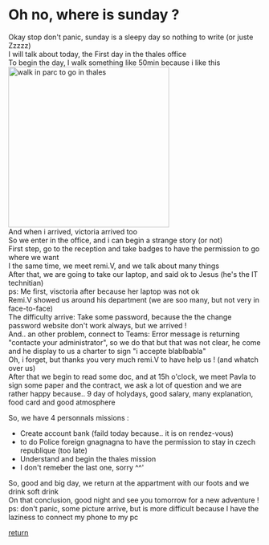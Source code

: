 # Oh no, where is sunday ?
Okay stop don't panic, sunday is a sleepy day so nothing to write (or juste Zzzzz)  
I will talk about today, the First day in the thales office  
To begin the day, I walk something like 50min because i like this  
<img src="../../images/walk_to_thales.jpg" alt="walk in parc to go in thales" width="320">  
And when i arrived, victoria arrived too  
So we enter in the office, and i can begin a strange story (or not)  
First step, go to the reception and take badges to have the permission to go where we want  
I the same time, we meet remi.V, and we talk about many things  
After that, we are going to take our laptop, and said ok to Jesus (he's the IT technitian)  
ps: Me first, visctoria after because her laptop was not ok    
Remi.V showed us around his department (we are soo many, but not very in face-to-face)  
The difficulty arrive: Take some password, because the the change password website don't work always, but we arrived !  
And.. an other problem, connect to Teams: Error message is returning "contacte your administrator", so we do that but that was not clear, he come and he display to us a charter to sign "i accepte blablbabla"  
Oh, i forget, but thanks you very much remi.V to have help us ! (and whatch over us)  
After that we begin to read some doc, and at 15h o'clock, we meet Pavla to sign some paper and the contract, we ask a lot of question and we are rather happy because.. 9 day of holydays, good salary, many explanation, food card and good atmosphere  

So, we have 4 personnals missions :  
- Create account bank (faild today because.. it is on rendez-vous)  
- to do Police foreign gnagnagna to have the permission to stay in czech republique (too late)    
- Understand and begin the thales mission 
- I don't remeber the last one, sorry ^^'  

So, good and big day, we return at the appartment with our foots and we drink soft drink  
On that conclusion, good night and see you tomorrow for a new adventure !  
ps: don't panic, some picture arrive, but is more difficult because I have the laziness to connect my phone to my pc  

[return](../README.md)